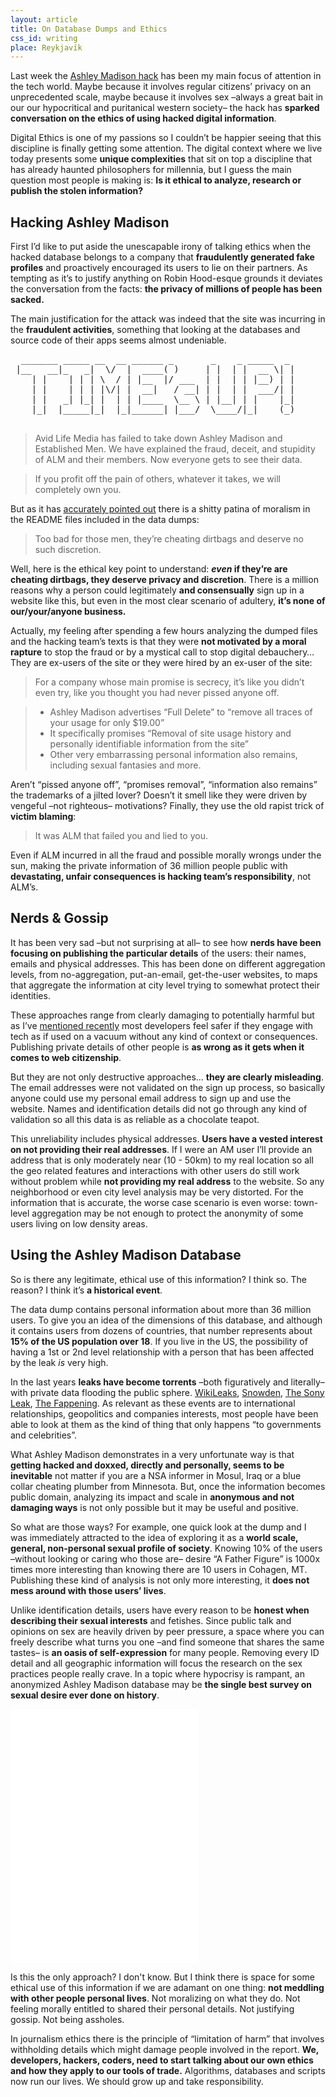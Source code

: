 ```yaml
---
layout: article
title: On Database Dumps and Ethics
css_id: writing
place: Reykjavík
---
```



Last week the [Ashley Madison hack](http://www.theguardian.com/technology/2015/aug/19/ashley-madison-hackers-release-10gb-database-of-33m-infidelity-site-accounts?CMP=twt_gu) has been my main focus of attention in the tech world. Maybe because it involves regular citizens’ privacy on an unprecedented scale, maybe because it involves sex –always a great bait in our our hypocritical and puritanical western society– the hack has **sparked conversation on the ethics of using hacked digital information**. 

Digital Ethics is one of my passions so I couldn’t be happier seeing that this discipline is finally getting some attention. The digital context where we live today presents some **unique complexities** that sit on top a discipline that has already haunted philosophers for millennia, but I guess the main question most people is making is: **Is it ethical to analyze, research or publish the stolen information?**

## Hacking Ashley Madison

First I’d like to put aside the unescapable irony of talking ethics when the hacked database belongs to a company that **fraudulently generated fake profiles** and proactively encouraged its users to lie on their partners. As tempting as it’s to justify anything on Robin Hood-esque grounds it deviates the conversation from the facts: **the privacy of millions of people has been sacked.**

The main justification for the attack was indeed that the site was incurring in the **fraudulent activities**, something that looking at the databases and source code of their apps seems almost undeniable. 

<pre>
  _______ _____ __  __ ______ _       _    _ _____  _ 
 |__   __|_   _|  \/  |  ____( )     | |  | |  __ \| |
    | |    | | | \  / | |__  |/ ___  | |  | | |__) | |
    | |    | | | |\/| |  __|   / __| | |  | |  ___/| |
    | |   _| |_| |  | | |____  \__ \ | |__| | |    |_|
    |_|  |_____|_|  |_|______| |___/  \____/|_|    (_)
                                                      
</pre>                                                 

> Avid Life Media has failed to take down Ashley Madison and Established Men. We have explained the fraud, deceit, and stupidity of ALM and their members. Now everyone gets to see their data.

>  If you profit off the pain of others, whatever it takes, we will completely own you.

But as it has [accurately pointed out](https://firstlook.org/theintercept/2015/08/20/puritanical-glee-ashley-madison-hack/) there is a shitty patina of moralism in the README files included in the data dumps:

> Too bad for those men, they’re cheating dirtbags and deserve no such discretion.

Well, here is the ethical key point to understand: **_even_ if they’re are cheating dirtbags, they deserve privacy and discretion**. There is a million reasons why a person could legitimately **and consensually** sign up in a website like this, but even in the most clear scenario of adultery, **it’s none of our/your/anyone business.**

Actually, my feeling after spending a few hours analyzing the dumped files and the hacking team’s texts is that they were **not motivated by a moral rapture** to stop the fraud or by a mystical call to stop digital debauchery… They are ex-users of the site or they were hired by an ex-user of the site:

> For a company whose main promise is secrecy, it’s like you didn’t even try, like you thought you had never pissed anyone off.

> - Ashley Madison advertises “Full Delete” to “remove all traces of your usage for only $19.00”
> - It specifically promises “Removal of site usage history and personally identifiable information from the site”
> - Other very embarrassing personal information also remains, including sexual fantasies and more.

Aren’t “pissed anyone off”, “promises removal”, “information also remains” the trademarks of a jilted lover? Doesn’t it smell like they were driven by vengeful –not righteous– motivations? Finally, they use the old rapist trick of **victim blaming**:

> It was ALM that failed you and lied to you.

Even if ALM incurred in all the fraud and possible morally wrongs under the sun, making the private information of 36 million people public with **devastating, unfair consequences is hacking team’s responsibility**, not ALM’s.
 
## Nerds & Gossip

It has been very sad –but not surprising at all– to see how **nerds have been focusing on publishing the particular details** of the users: their names, emails and physical addresses. This has been done on different aggregation levels, from no-aggregation, put-an-email, get-the-user websites, to maps that aggregate the information at city level trying to somewhat protect their identities. 

These approaches range from clearly damaging to potentially harmful but as I’ve [mentioned recently](http://aitor.is/writing-on/narcocorridos-and-snapchat/) most developers feel safer if they engage with tech as if used on a vacuum without any kind of context or consequences. Publishing private details of other people is **as wrong as it gets when it comes to web citizenship**. 

But they are not only destructive approaches… **they are clearly misleading**. The email addresses were not validated on the sign up process, so basically anyone could use my personal email address to sign up and use the website. Names and identification details did not go through any kind of validation so all this data is as reliable as a chocolate teapot.

This unreliability includes physical addresses. **Users have a vested interest on not providing their real addresses**. If I were an AM user I’ll provide an address that is only moderately near (10 - 50km) to my real location so all the geo related features and interactions with other users do still work without problem while **not providing my real address** to the website. So any neighborhood or even city level analysis may be very distorted. For the information that is accurate, the worse case scenario is even worse: town-level aggregation may be not enough to protect the anonymity of some users living on low density areas. 

## Using the Ashley Madison Database

So is there any legitimate, ethical use of this information? I think so. The reason? I think it’s **a historical event**. 

The data dump contains personal information about more than 36 million users. To give you an idea of the dimensions of this database, and although it contains users from dozens of countries, that number represents about **15% of the US population over 18**. If you live in the US, the possibility of having a 1st or 2nd level relationship with a person that has been affected by the leak _is_ very high. 

In the last years **leaks have become torrents** –both figuratively and literally– with private data flooding the public sphere. [WikiLeaks](https://www.wikiwand.com/en/WikiLeaks#/2006.E2.80.9308), [Snowden](https://www.wikiwand.com/en/Edward_Snowden), [The Sony Leak](https://www.wikiwand.com/en/Sony_Pictures_Entertainment_hack), [The Fappening](https://www.wikiwand.com/en/2014_celebrity_photo_hack). As relevant as these events are to international relationships, geopolitics and companies interests, most people have been able to look at them as the kind of thing that only happens “to governments and celebrities”.

What Ashley Madison demonstrates in a very unfortunate way is that **getting hacked and doxxed, directly and personally, seems to be inevitable** not matter if you are a NSA informer in Mosul, Iraq or a blue collar cheating plumber from Minnesota. But, once the information becomes public domain, analyzing its impact and scale in **anonymous and not damaging ways** is not only possible but it may be useful and positive.

So what are those ways? For example, one quick look at the dump and I was immediately attracted to the idea of exploring it as a **world scale, general, non-personal sexual profile of society**. Knowing 10% of the users –without looking or caring who those are– desire “A Father Figure” is 1000x times more interesting than knowing there are 10 users in Cohagen, MT. Publishing these kind of analysis is not only more interesting, it **does not mess around with those users’ lives**.

Unlike identification details, users have every reason to be **honest when describing their sexual interests** and fetishes. Since public talk and opinions on sex are heavily driven by peer pressure, a space where you can freely describe what turns you one –and find someone that shares the same tastes– is **an oasis of self-expression** for many people. Removing every ID detail and all geographic information will focus the research on the sex practices people really crave. In a topic where hypocrisy is rampant, an anonymized Ashley Madison database may be **the single best survey on sexual desire ever done on history**. 

<iframe src="/ashley_madison.html" frameborder="0" class="full_width" style="height: 29em;"></iframe>

Is this the only approach? I don't know. But I think there is space for some ethical use of this information if we are adamant on one thing: **not meddling with other people personal lives**. Not moralizing on what they do. Not feeling morally entitled to shared their personal details. Not justifying gossip. Not being assholes.

In journalism ethics there is the principle of “limitation of harm” that involves withholding details which might damage people involved in the report. **We, developers, hackers, coders, need to start talking about our own ethics and how they apply to our tools of trade.** Algorithms, databases and scripts now run our lives. We should grow up and take responsibility.